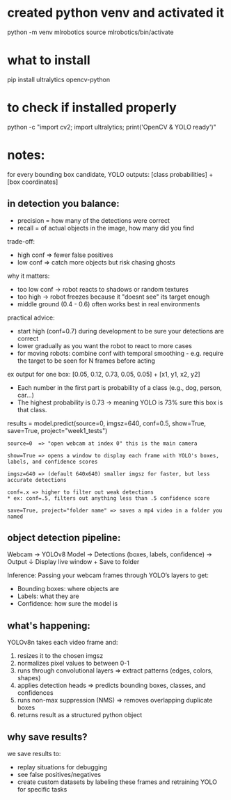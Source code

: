 
# created python venv and activated it
python -m venv mlrobotics
source mlrobotics/bin/activate

# what to install
pip install ultralytics opencv-python

# to check if installed properly
python -c "import cv2; import ultralytics; print('OpenCV & YOLO ready')"

# notes:

for every bounding box candidate, YOLO outputs:
[class probabilities] + [box coordinates]


## in detection you balance:
* precision = how many of the detections were correct
* recall = of actual objects in the image, how many did you find

trade-off:
* high conf => fewer false positives
* low conf => catch more objects but risk chasing ghosts

why it matters:
* too low conf -> robot reacts to shadows or random textures
* too high -> robot freezes because it "doesnt see" its target enough
* middle ground (0.4 - 0.6) often works best in real environments

practical advice:
* start high (conf=0.7) during development to be sure your detections are correct
* lower gradually as you want the robot to react to more cases
* for moving robots: combine conf with temporal smoothing - 
    e.g. require the target to be seen for N frames before acting

ex output for one box:
[0.05, 0.12, 0.73, 0.05, 0.05] + [x1, y1, x2, y2]
* Each number in the first part is probability of a class (e.g., dog, person, car…)
* The highest probability is 0.73 → meaning YOLO is 73% sure this box is that class.


results = model.predict(source=0, imgsz=640, conf=0.5, show=True, save=True, project="week1_tests")

    source=0  => "open webcam at index 0" this is the main camera

    show=True => opens a window to display each frame with YOLO's boxes, labels, and confidence scores

    imgsz=640 => (default 640x640) smaller imgsz for faster, but less accurate detections

    conf=.x => higher to filter out weak detections
    * ex: conf=.5, filters out anything less than .5 confidence score

    save=True, project="folder name" => saves a mp4 video in a folder you named

## object detection pipeline:
Webcam → YOLOv8 Model → Detections (boxes, labels, confidence) → Output
                                                    ↓
                                Display live window + Save to folder

Inference: Passing your webcam frames through YOLO’s layers to get:
* Bounding boxes: where objects are
* Labels: what they are
* Confidence: how sure the model is

## what's happening:
YOLOv8n takes each video frame and:
1. resizes it to the chosen imgsz
2. normalizes pixel values to between 0-1
3. runs through convolutional layers => extract patterns (edges, colors, shapes)
4. applies detection heads => predicts bounding boxes, classes, and confidences
5. runs non-max suppression (NMS) => removes overlapping duplicate boxes
6. returns result as a structured python object

## why save results?
we save results to:
* replay situations for debugging
* see false positives/negatives
* create custom datasets by labeling these frames and retraining YOLO for specific tasks